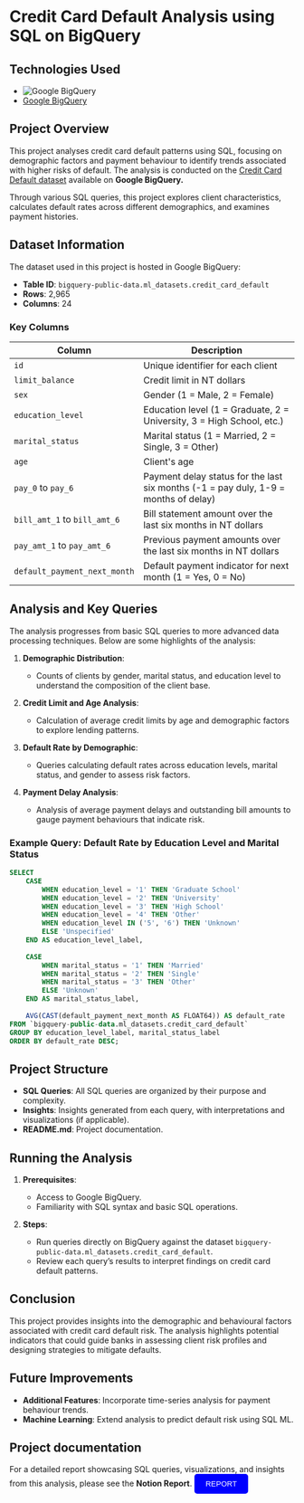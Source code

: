 # Credit Card Default Analysis using SQL on BigQuery

## Technologies Used
- ![Google BigQuery](https://img.shields.io/badge/Database-Google%20BigQuery-blue?logo=google-cloud&logoColor=white)
- [Google BigQuery](https://cloud.google.com/bigquery)


## Project Overview
This project analyses credit card default patterns using SQL, focusing on demographic factors and payment behaviour to identify trends associated with higher risks of default. The analysis is conducted on the [Credit Card Default dataset](https://console.cloud.google.com/marketplace/product/bigquery-public-data/ml_datasets) available on **Google BigQuery.**

Through various SQL queries, this project explores client characteristics, calculates default rates across different demographics, and examines payment histories.


## Dataset Information
The dataset used in this project is hosted in Google BigQuery:
- **Table ID**: `bigquery-public-data.ml_datasets.credit_card_default`
- **Rows**: 2,965
- **Columns**: 24

### Key Columns
| Column                     | Description                                                                                   |
|----------------------------|-----------------------------------------------------------------------------------------------|
| `id`                       | Unique identifier for each client                                                             |
| `limit_balance`            | Credit limit in NT dollars                                                                    |
| `sex`                      | Gender (1 = Male, 2 = Female)                                                                 |
| `education_level`          | Education level (1 = Graduate, 2 = University, 3 = High School, etc.)                        |
| `marital_status`           | Marital status (1 = Married, 2 = Single, 3 = Other)                                          |
| `age`                      | Client's age                                                                                  |
| `pay_0` to `pay_6`         | Payment delay status for the last six months (-1 = pay duly, 1-9 = months of delay)          |
| `bill_amt_1` to `bill_amt_6` | Bill statement amount over the last six months in NT dollars                             |
| `pay_amt_1` to `pay_amt_6` | Previous payment amounts over the last six months in NT dollars                              |
| `default_payment_next_month` | Default payment indicator for next month (1 = Yes, 0 = No)                               |

## Analysis and Key Queries
The analysis progresses from basic SQL queries to more advanced data processing techniques. Below are some highlights of the analysis:

1. **Demographic Distribution**:
   - Counts of clients by gender, marital status, and education level to understand the composition of the client base.
   
2. **Credit Limit and Age Analysis**:
   - Calculation of average credit limits by age and demographic factors to explore lending patterns.

3. **Default Rate by Demographic**:
   - Queries calculating default rates across education levels, marital status, and gender to assess risk factors.

4. **Payment Delay Analysis**:
   - Analysis of average payment delays and outstanding bill amounts to gauge payment behaviours that indicate risk.

### Example Query: Default Rate by Education Level and Marital Status
```sql
SELECT
    CASE 
        WHEN education_level = '1' THEN 'Graduate School'
        WHEN education_level = '2' THEN 'University'
        WHEN education_level = '3' THEN 'High School'
        WHEN education_level = '4' THEN 'Other'
        WHEN education_level IN ('5', '6') THEN 'Unknown'
        ELSE 'Unspecified'
    END AS education_level_label,
    
    CASE 
        WHEN marital_status = '1' THEN 'Married'
        WHEN marital_status = '2' THEN 'Single'
        WHEN marital_status = '3' THEN 'Other'
        ELSE 'Unknown'
    END AS marital_status_label,
    
    AVG(CAST(default_payment_next_month AS FLOAT64)) AS default_rate
FROM `bigquery-public-data.ml_datasets.credit_card_default`
GROUP BY education_level_label, marital_status_label
ORDER BY default_rate DESC;
```

## Project Structure
- **SQL Queries**: All SQL queries are organized by their purpose and complexity.
- **Insights**: Insights generated from each query, with interpretations and visualizations (if applicable).
- **README.md**: Project documentation.

## Running the Analysis
1. **Prerequisites**:
   - Access to Google BigQuery.
   - Familiarity with SQL syntax and basic SQL operations.

2. **Steps**:
   - Run queries directly on BigQuery against the dataset `bigquery-public-data.ml_datasets.credit_card_default`.
   - Review each query’s results to interpret findings on credit card default patterns.

## Conclusion
This project provides insights into the demographic and behavioural factors associated with credit card default risk. The analysis highlights potential indicators that could guide banks in assessing client risk profiles and designing strategies to mitigate defaults.

## Future Improvements
- **Additional Features**: Incorporate time-series analysis for payment behaviour trends.
- **Machine Learning**: Extend analysis to predict default risk using SQL ML.

## Project documentation
For a detailed report showcasing SQL queries, visualizations, 
and insights from this analysis, please see the **Notion Report**.
<a href="https://mountain-dungeon-fa8.notion.site/SQL-CREDIT-RISK-ANALYSIS-14056e4be2ae80a5bd13c9274d93d529" style="text-decoration: none;">
    <button style="background-color: blue; color: white; padding: 10px 20px; border: none; border-radius: 5px; cursor: pointer;">
        REPORT
    </button>
</a>


